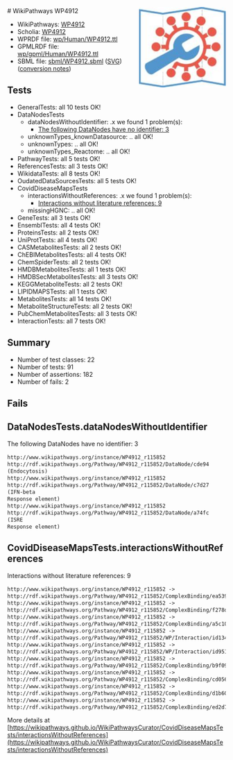 <img style="float: right; width: 200px" src="../logo.png" />
# WikiPathways WP4912

* WikiPathways: [WP4912](https://identifiers.org/wikipathways:WP4912)
* Scholia: [WP4912](https://scholia.toolforge.org/wikipathways/WP4912)
* WPRDF file: [wp/Human/WP4912.ttl](../wp/Human/WP4912.ttl)
* GPMLRDF file: [wp/gpml/Human/WP4912.ttl](../wp/gpml/Human/WP4912.ttl)
* SBML file: [sbml/WP4912.sbml](../sbml/WP4912.sbml) ([SVG](../sbml/WP4912.svg)) ([conversion notes](../sbml/WP4912.txt))

## Tests
* GeneralTests: all 10 tests OK!
* DataNodesTests
    * dataNodesWithoutIdentifier: .x we found 1 problem(s):
        * [The following DataNodes have no identifier: 3](#d2d32fa2)
    * unknownTypes_knownDatasource: .. all OK!
    * unknownTypes: .. all OK!
    * unknownTypes_Reactome: .. all OK!
* PathwayTests: all 5 tests OK!
* ReferencesTests: all 3 tests OK!
* WikidataTests: all 8 tests OK!
* OudatedDataSourcesTests: all 5 tests OK!
* CovidDiseaseMapsTests
    * interactionsWithoutReferences: .x we found 1 problem(s):
        * [Interactions without literature references: 9](#2e295937)
    * missingHGNC: .. all OK!
* GeneTests: all 3 tests OK!
* EnsemblTests: all 4 tests OK!
* ProteinsTests: all 2 tests OK!
* UniProtTests: all 4 tests OK!
* CASMetabolitesTests: all 2 tests OK!
* ChEBIMetabolitesTests: all 4 tests OK!
* ChemSpiderTests: all 2 tests OK!
* HMDBMetabolitesTests: all 1 tests OK!
* HMDBSecMetabolitesTests: all 3 tests OK!
* KEGGMetaboliteTests: all 2 tests OK!
* LIPIDMAPSTests: all 1 tests OK!
* MetabolitesTests: all 14 tests OK!
* MetaboliteStructureTests: all 2 tests OK!
* PubChemMetabolitesTests: all 3 tests OK!
* InteractionTests: all 7 tests OK!


## Summary

* Number of test classes: 22
* Number of tests: 91
* Number of assertions: 182
* Number of fails: 2

## Fails

<a name="d2d32fa2" />

## DataNodesTests.dataNodesWithoutIdentifier

The following DataNodes have no identifier: 3
```
http://www.wikipathways.org/instance/WP4912_r115852 http://rdf.wikipathways.org/Pathway/WP4912_r115852/DataNode/cde94 (Endocytosis)
http://www.wikipathways.org/instance/WP4912_r115852 http://rdf.wikipathways.org/Pathway/WP4912_r115852/DataNode/c7d27 (IFN-beta
Response element)
http://www.wikipathways.org/instance/WP4912_r115852 http://rdf.wikipathways.org/Pathway/WP4912_r115852/DataNode/a74fc (ISRE 
Response element)
```

<a name="2e295937" />

## CovidDiseaseMapsTests.interactionsWithoutReferences

Interactions without literature references: 9
```
http://www.wikipathways.org/instance/WP4912_r115852 -> http://rdf.wikipathways.org/Pathway/WP4912_r115852/ComplexBinding/ea539
http://www.wikipathways.org/instance/WP4912_r115852 -> http://rdf.wikipathways.org/Pathway/WP4912_r115852/ComplexBinding/f278d
http://www.wikipathways.org/instance/WP4912_r115852 -> http://rdf.wikipathways.org/Pathway/WP4912_r115852/ComplexBinding/a5c10
http://www.wikipathways.org/instance/WP4912_r115852 -> http://rdf.wikipathways.org/Pathway/WP4912_r115852/WP/Interaction/id134a11f0
http://www.wikipathways.org/instance/WP4912_r115852 -> http://rdf.wikipathways.org/Pathway/WP4912_r115852/WP/Interaction/id95166c5e
http://www.wikipathways.org/instance/WP4912_r115852 -> http://rdf.wikipathways.org/Pathway/WP4912_r115852/ComplexBinding/b9f09
http://www.wikipathways.org/instance/WP4912_r115852 -> http://rdf.wikipathways.org/Pathway/WP4912_r115852/ComplexBinding/cd056
http://www.wikipathways.org/instance/WP4912_r115852 -> http://rdf.wikipathways.org/Pathway/WP4912_r115852/ComplexBinding/d1b60
http://www.wikipathways.org/instance/WP4912_r115852 -> http://rdf.wikipathways.org/Pathway/WP4912_r115852/ComplexBinding/ed2d7
```

More details at [https://wikipathways.github.io/WikiPathwaysCurator/CovidDiseaseMapsTests/interactionsWithoutReferences](https://wikipathways.github.io/WikiPathwaysCurator/CovidDiseaseMapsTests/interactionsWithoutReferences)

